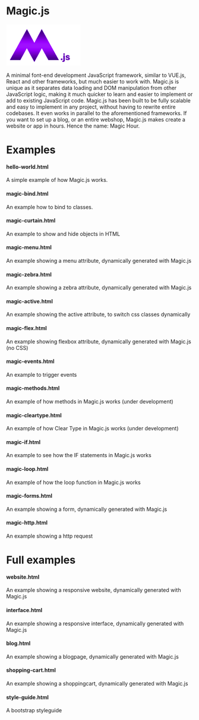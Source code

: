 # Magic.js

<img src="https://github.com/flaneurette/Magic.js/blob/main/assets/images/magic-js-logo.png" />

A minimal font-end development JavaScript framework, similar to VUE.js, React and other frameworks, but much easier to work with. Magic.js is unique as it separates data loading and DOM manipulation from other JavaScript logic, making it much quicker to learn and easier to implement or add to existing JavaScript code. Magic.js has been built to be fully scalable and easy to implement in any project, without having to rewrite entire codebases. It even works in parallel to the aforementioned frameworks. If you want to set up a blog, or an entire webshop, Magic.js makes create a website or app in hours. Hence the name: Magic Hour.

# Examples

#### hello-world.html
A simple example of how Magic.js works.
#### magic-bind.html
An example how to bind to classes.
#### magic-curtain.html
An example to show and hide objects in HTML
#### magic-menu.html
An example showing a menu attribute, dynamically generated with Magic.js
#### magic-zebra.html
An example showing a zebra attribute, dynamically generated with Magic.js
#### magic-active.html
An example showing the active attribute, to switch css classes dynamically
#### magic-flex.html
An example showing flexbox attribute, dynamically generated with Magic.js (no CSS)
#### magic-events.html
An example to trigger events
#### magic-methods.html
An example of how methods in Magic.js works (under development)
#### magic-cleartype.html
An example of how Clear Type in Magic.js works (under development)
#### magic-if.html
An example to see how the IF statements in Magic.js works
#### magic-loop.html
An example of how the loop function in Magic.js works
#### magic-forms.html
An example showing a form, dynamically generated with Magic.js
#### magic-http.html
An example showing a http request

# Full examples
#### website.html
An example showing a responsive website, dynamically generated with Magic.js
#### interface.html
An example showing a responsive interface, dynamically generated with Magic.js
#### blog.html
An example showing a blogpage, dynamically generated with Magic.js
#### shopping-cart.html
An example showing a shoppingcart, dynamically generated with Magic.js
#### style-guide.html
A bootstrap styleguide

